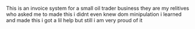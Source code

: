 This is an invoice system for a small oil trader business they are my relitives who asked me to made this i didnt even knew dom minipulation i learned and made this i got a lil help but still i am very proud of it
